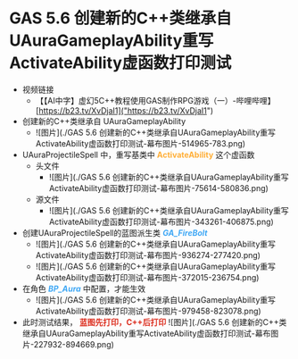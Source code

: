 # GAS 5.6 创建新的C++类继承自UAuraGameplayAbility重写ActivateAbility虚函数打印测试
- 视频链接
    - 【【AI中字】虚幻5C++教程使用GAS制作RPG游戏（一）-哔哩哔哩】 [https://b23.tv/XvDjaI1]("https://b23.tv/XvDjaI1")
- 创建新的C++类继承自 UAuraGameplayAbility
    -  ![图片](./GAS 5.6 创建新的C++类继承自UAuraGameplayAbility重写ActivateAbility虚函数打印测试-幕布图片-514965-783.png)
- UAuraProjectileSpell 中，重写基类中 <font color=#FFAF38>**ActivateAbility**</font> 这个虚函数
    - 头文件
        -  ![图片](./GAS 5.6 创建新的C++类继承自UAuraGameplayAbility重写ActivateAbility虚函数打印测试-幕布图片-75614-580836.png)
    - 源文件
        -  ![图片](./GAS 5.6 创建新的C++类继承自UAuraGameplayAbility重写ActivateAbility虚函数打印测试-幕布图片-343261-406875.png)
- 创建UAuraProjectileSpell的蓝图派生类 <font color=#40A8F5>***GA_FireBolt***</font>
    -  ![图片](./GAS 5.6 创建新的C++类继承自UAuraGameplayAbility重写ActivateAbility虚函数打印测试-幕布图片-936274-277420.png)
    -  ![图片](./GAS 5.6 创建新的C++类继承自UAuraGameplayAbility重写ActivateAbility虚函数打印测试-幕布图片-372015-236754.png)
- 在角色 <font color=#40A8F5>***BP_Aura***</font> 中配置，才能生效
    -  ![图片](./GAS 5.6 创建新的C++类继承自UAuraGameplayAbility重写ActivateAbility虚函数打印测试-幕布图片-979458-823078.png)
- 此时测试结果， <font color=#DC2D1E>**蓝图先打印，C++后打印**</font> ![图片](./GAS 5.6 创建新的C++类继承自UAuraGameplayAbility重写ActivateAbility虚函数打印测试-幕布图片-227932-894669.png)